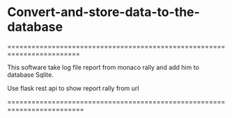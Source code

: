 # Convert-and-store-data-to-the-database

========================================================================

This software take log file report from monaco rally and add him to database Sqlite.

Use flask rest api to show report rally from url


=========================================================================